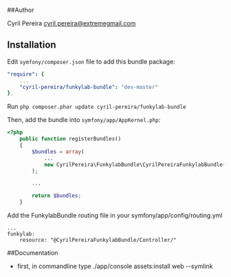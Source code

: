 ##Author

Cyril Pereira <cyril.pereira@extremegmail.com>

## Installation

Edit `symfony/composer.json` file to add this bundle package:

```yml
"require": {
    ...
    "cyril-pereira/funkylab-bundle": "dev-master"
},
```

Run `php composer.phar update cyril-pereira/funkylab-bundle`

Then, add the bundle into `symfony/app/AppKernel.php`:

```php
<?php
    public function registerBundles()
    {
        $bundles = array(
            ...
            new CyrilPereira\FunkylabBundle\CyrilPereiraFunkylabBundle(),
        );

        ...

        return $bundles;
    }
```

Add the FunkylabBundle routing file in your symfony/app/config/routing.yml

```
...
funkylab:
    resource: "@CyrilPereiraFunkylabBundle/Controller/"
```


##Documentation

* first, in commandline type ./app/console assets:install web --symlink
